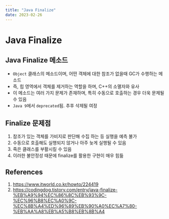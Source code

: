 ```yaml
---
title: "Java Finalize"
date: 2023-02-26
---
```


# Java Finalize

## Java Finalize 메소드

- `Object` 클래스의 메소드이며, 어떤 객체에 대한 참조가 없을때 GC가 수행하는 메소드
- 즉, 힙 영역에서 객체를 제거하는 역할을 하며, C++의 소멸자와 유사
- 이 메소드는 여러 가지 문제가 존재하며, 특히 수동으로 호출하는 경우 더욱 문제될 수 있음
- `Java 9`에서 `deprecated`됨. 추후 삭제될 여정

## Finalize 문제점

1. 참조가 있는 객체를 가비지로 판단해 수집 하는 등 실행을 예측 불가
2. 수동으로 호출해도 실행되지 않거나 아주 늦게 실행될 수 있음
3. 죽은 클래스를 부활시킬 수 있음
4. 이러한 불안정성 때문에 finalize를 활용한 구현이 매우 힘듦

## References

1. https://www.itworld.co.kr/howto/224419
2. https://codingdog.tistory.com/entry/java-finalize-%EB%A9%94%EC%86%8C%EB%93%9C-%EC%96%B8%EC%A0%9C-%EC%8B%A4%ED%96%89%EB%90%A0%EC%A7%80-%EB%AA%A8%EB%A5%B8%EB%8B%A4

